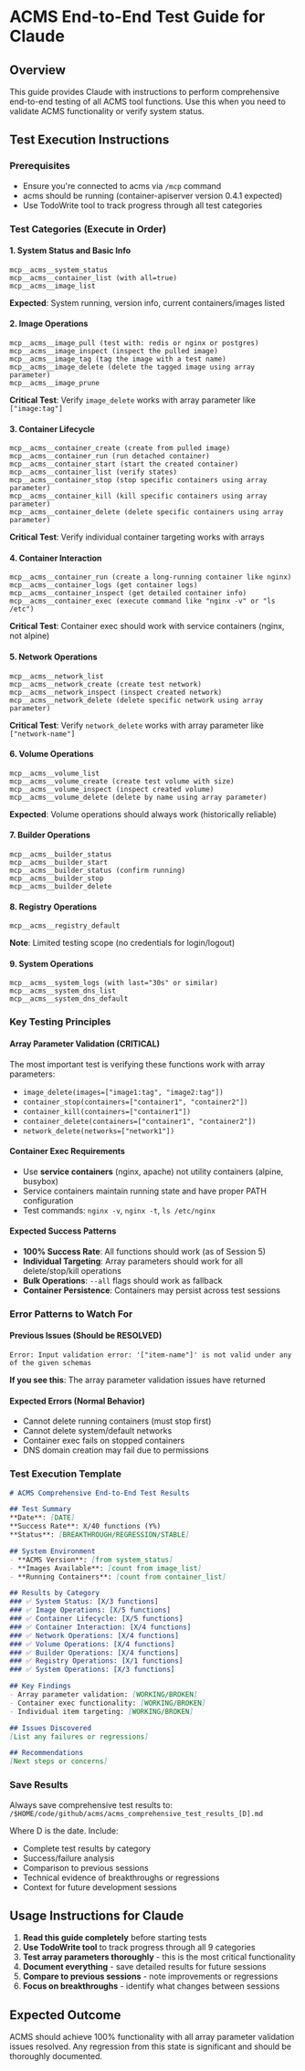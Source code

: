 # ACMS End-to-End Test Guide for Claude

## Overview
This guide provides Claude with instructions to perform comprehensive end-to-end testing of all ACMS tool functions. Use this when you need to validate ACMS functionality or verify system status.

## Test Execution Instructions

### Prerequisites
- Ensure you're connected to acms via `/mcp` command
- acms should be running (container-apiserver version 0.4.1 expected)
- Use TodoWrite tool to track progress through all test categories

### Test Categories (Execute in Order)

#### 1. System Status and Basic Info
```
mcp__acms__system_status
mcp__acms__container_list (with all=true)
mcp__acms__image_list
```
**Expected**: System running, version info, current containers/images listed

#### 2. Image Operations
```
mcp__acms__image_pull (test with: redis or nginx or postgres)
mcp__acms__image_inspect (inspect the pulled image)
mcp__acms__image_tag (tag the image with a test name)
mcp__acms__image_delete (delete the tagged image using array parameter)
mcp__acms__image_prune
```
**Critical Test**: Verify `image_delete` works with array parameter like `["image:tag"]`

#### 3. Container Lifecycle
```
mcp__acms__container_create (create from pulled image)
mcp__acms__container_run (run detached container)
mcp__acms__container_start (start the created container)
mcp__acms__container_list (verify states)
mcp__acms__container_stop (stop specific containers using array parameter)
mcp__acms__container_kill (kill specific containers using array parameter)
mcp__acms__container_delete (delete specific containers using array parameter)
```
**Critical Test**: Verify individual container targeting works with arrays

#### 4. Container Interaction
```
mcp__acms__container_run (create a long-running container like nginx)
mcp__acms__container_logs (get container logs)
mcp__acms__container_inspect (get detailed container info)
mcp__acms__container_exec (execute command like "nginx -v" or "ls /etc")
```
**Critical Test**: Container exec should work with service containers (nginx, not alpine)

#### 5. Network Operations
```
mcp__acms__network_list
mcp__acms__network_create (create test network)
mcp__acms__network_inspect (inspect created network)
mcp__acms__network_delete (delete specific network using array parameter)
```
**Critical Test**: Verify `network_delete` works with array parameter like `["network-name"]`

#### 6. Volume Operations
```
mcp__acms__volume_list
mcp__acms__volume_create (create test volume with size)
mcp__acms__volume_inspect (inspect created volume)
mcp__acms__volume_delete (delete by name using array parameter)
```
**Expected**: Volume operations should always work (historically reliable)

#### 7. Builder Operations
```
mcp__acms__builder_status
mcp__acms__builder_start
mcp__acms__builder_status (confirm running)
mcp__acms__builder_stop
mcp__acms__builder_delete
```

#### 8. Registry Operations
```
mcp__acms__registry_default
```
**Note**: Limited testing scope (no credentials for login/logout)

#### 9. System Operations
```
mcp__acms__system_logs (with last="30s" or similar)
mcp__acms__system_dns_list
mcp__acms__system_dns_default
```

### Key Testing Principles

#### Array Parameter Validation (CRITICAL)
The most important test is verifying these functions work with array parameters:
- `image_delete(images=["image1:tag", "image2:tag"])`
- `container_stop(containers=["container1", "container2"])`
- `container_kill(containers=["container1"])`
- `container_delete(containers=["container1", "container2"])`
- `network_delete(networks=["network1"])`

#### Container Exec Requirements
- Use **service containers** (nginx, apache) not utility containers (alpine, busybox)
- Service containers maintain running state and have proper PATH configuration
- Test commands: `nginx -v`, `nginx -t`, `ls /etc/nginx`

#### Expected Success Patterns
- **100% Success Rate**: All functions should work (as of Session 5)
- **Individual Targeting**: Array parameters should work for all delete/stop/kill operations
- **Bulk Operations**: `--all` flags should work as fallback
- **Container Persistence**: Containers may persist across test sessions

### Error Patterns to Watch For

#### Previous Issues (Should be RESOLVED)
```
Error: Input validation error: '["item-name"]' is not valid under any of the given schemas
```
**If you see this**: The array parameter validation issues have returned

#### Expected Errors (Normal Behavior)
- Cannot delete running containers (must stop first)
- Cannot delete system/default networks
- Container exec fails on stopped containers
- DNS domain creation may fail due to permissions

### Test Execution Template

```markdown
# ACMS Comprehensive End-to-End Test Results

## Test Summary
**Date**: [DATE]
**Success Rate**: X/40 functions (Y%)
**Status**: [BREAKTHROUGH/REGRESSION/STABLE]

## System Environment
- **ACMS Version**: [from system_status]
- **Images Available**: [count from image_list]
- **Running Containers**: [count from container_list]

## Results by Category
### ✅ System Status: [X/3 functions]
### ✅ Image Operations: [X/5 functions]
### ✅ Container Lifecycle: [X/5 functions]
### ✅ Container Interaction: [X/4 functions]
### ✅ Network Operations: [X/4 functions]
### ✅ Volume Operations: [X/4 functions]
### ✅ Builder Operations: [X/4 functions]
### ✅ Registry Operations: [X/1 functions]
### ✅ System Operations: [X/3 functions]

## Key Findings
- Array parameter validation: [WORKING/BROKEN]
- Container exec functionality: [WORKING/BROKEN]
- Individual item targeting: [WORKING/BROKEN]

## Issues Discovered
[List any failures or regressions]

## Recommendations
[Next steps or concerns]
```

### Save Results
Always save comprehensive test results to:
`/$HOME/code/github/acms/acms_comprehensive_test_results_[D].md`

Where D is the date. Include:
- Complete test results by category
- Success/failure analysis
- Comparison to previous sessions
- Technical evidence of breakthroughs or regressions
- Context for future development sessions

## Usage Instructions for Claude

1. **Read this guide completely** before starting tests
2. **Use TodoWrite tool** to track progress through all 9 categories
3. **Test array parameters thoroughly** - this is the most critical functionality
4. **Document everything** - save detailed results for future sessions
5. **Compare to previous sessions** - note improvements or regressions
6. **Focus on breakthroughs** - identify what changes between sessions

## Expected Outcome
ACMS should achieve 100% functionality with all array parameter validation issues resolved. Any regression from this state is significant and should be thoroughly documented.
